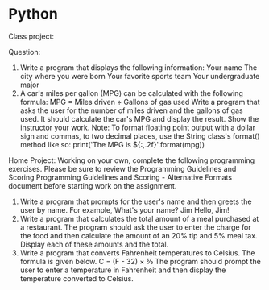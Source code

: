# Python
Class project:

Question:
1) Write a program that displays the following information:
Your name
The city where you were born
Your favorite sports team
Your undergraduate major
2) A car's miles per gallon (MPG) can be calculated with the following formula:
MPG = Miles driven ÷ Gallons of gas used
Write a program that asks the user for the number of miles driven and the gallons of gas used. It should calculate the car's MPG and display the result.
Show the instructor your work.
Note: To format floating point output with a dollar sign and commas, to two decimal places, use the String class's format() method like so:
print('The MPG is ${:,.2f}'.format(mpg))

Home Project:
Working on your own, complete the following programming exercises. Please be sure to review the  Programming Guidelines and Scoring Programming Guidelines and Scoring - Alternative Formats document before starting work on the assignment.
1) Write a program that prompts for the user's name and then greets the user by name. For example,
What's your name? Jim
Hello, Jim!
2) Write a program that calculates the total amount of a meal purchased at a restaurant. The program should ask the user to enter the charge for the food and then calculate the amount of an 20% tip and 5% meal tax. Display each of these amounts and the total.
3) Write a program that converts Fahrenheit temperatures to Celsius. The formula is given below.
C = (F - 32) × 5⁄9
The program should prompt the user to enter a temperature in Fahrenheit and then display the temperature converted to Celsius.
